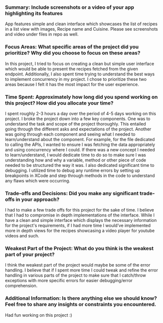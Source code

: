 ### Summary: Include screenshots or a video of your app highlighting its features
App features simple and clean interface which showcases the list of recipes in a list view with images, Recipe name and Cuisine. Please see screenshots and video under files in repo as well.

### Focus Areas: What specific areas of the project did you prioritize? Why did you choose to focus on these areas?
In this project, I tried to focus on creating a clean but simple user interface which would be able to present the recipes fetched from the given endpoint. Additionally, I also spent time trying to 
understand the best ways to implement concurrency in my project. I chose to prioritize these two areas because I felt it has the most impact for the user experience. 

### Time Spent: Approximately how long did you spend working on this project? How did you allocate your time?
I spent roughly 2-3 hours a day over the period of 4-5 days working on this project. I broke the project down into a few key components. One was to understand the task and scope of the project thoroughly. 
This entailed going through the different asks and expectations of the project. Another was going through each component and seeing what I needed to learn/understand about the component. For example, for 
the file dedicated to calling the APIs, I wanted to ensure I was fetching the data appropriately and using concurrency where I could. If there was a new concept I needed to learn/understand, I would dedicate 
time to do so to make sure I was understanding how and why a variable, method or other piece of code needed to be structured the way it was. 
I also dedicated significant time to debugging. I utilized time to debug any runtime errors by setting up breakpoints in XCode and step through methods in the code to understand any flaws which were occurring. 

### Trade-offs and Decisions: Did you make any significant trade-offs in your approach?
I had to make a few trade offs for this project for the sake of time. I believe that I had to compromise in depth implementations of the interface. While I have a clean and simple interface which displays the 
necessary information for the project's requirements, if I had more time I would’ve implemented more in depth views for the recipes showcasing a video player for youtube videos and such. 

### Weakest Part of the Project: What do you think is the weakest part of your project?
I think the weakest part of the project would maybe be some of the error handling. I believe that if I spent more time I could tweak and refine the error handling in various parts of the project to make sure
that I catch/throw exceptions with more specific errors for easier debugging/error comprehension.

### Additional Information: Is there anything else we should know? Feel free to share any insights or constraints you encountered.
Had fun working on this project :)
